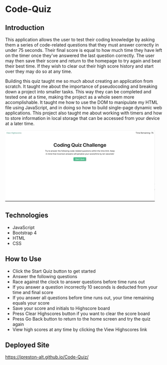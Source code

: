 # Code-Quiz

## Introduction

This application allows the user to test their coding knowledge by asking them a series of code-related questions that they must answer correctly in under 75 seconds. Their final score is equal to how much time they have left on the timer once they've answered the last question correctly. The user may then save their score and return to the homepage to try again and beat their best time. If they wish to clear out their high score history and start over they may do so at any time.

Building this quiz taught me so much about creating an application from scratch. It taught me about the importance of pseudocoding and breaking down a project into smaller tasks. This way they can be completed and tested one at a time, making the project as a whole seem more accomplishable. It taught me how to use the DOM to manipulate my HTML file using JavaScript, and in doing so how to build single-page dynamic web applications. This project also taught me about working with timers and how to store information in local storage that can be accessed from your device at a later time.


![](code-quiz.gif)


## Technologies

* JavaScript
* Bootstrap 4
* HTML
* CSS


## How to Use

* Click the Start Quiz button to get started
* Answer the following questions
* Race against the clock to answer questions before time runs out
* If you answer a question incorrectly 10 seconds is deducted from your time and final score
* If you answer all questions before time runs out, your time remaining equals your score
* Save your score and initials to Highscore board
* Press Clear Highscores button if you want to clear the score board
* Press Go Back button to return to the home screen and try the quiz again
* View high scores at any time by clicking the View Highscores link


## Deployed Site

https://jpreston-alt.github.io/Code-Quiz/

